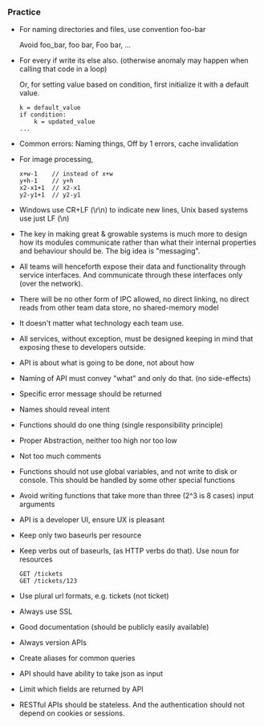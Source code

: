 ### Practice

- For naming directories and files, use convention foo-bar

   Avoid foo_bar, foo bar, Foo bar, ...

- For every if write its else also. (otherwise anomaly may happen when calling that code in a loop)

   Or, for setting value based on condition, first initialize it with a default value. 
   ```
   k = default_value
   if condition:
       k = updated_value
   ...
   ```
   
   
- Common errors: Naming things, Off by 1 errors, cache invalidation
- For image processing,
  ```
  x+w-1    // instead of x+w
  y+h-1    // y+h
  x2-x1+1  // x2-x1
  y2-y1+1  // y2-y1
  ```
- Windows use CR+LF (\r\n) to indicate new lines, Unix based systems use just LF (\n)



- The key in making great & growable systems is much more to design how its modules communicate rather than what their internal properties and behaviour should be. 
    The big idea is "messaging".
    
 - All teams will henceforth expose their data and functionality through service interfaces. And communicate through these interfaces only (over the network).
 - There will be no other form of IPC allowed, no direct linking, no direct reads from other team data store, no shared-memory model
 - It doesn't matter what technology each team use.
 - All services, without exception, must be designed keeping in mind that exposing these to developers outside.
    

- API is about what is going to be done, not about how
- Naming of API must convey "what" and only do that. (no side-effects)
- Specific error message should be returned

- Names should reveal intent
- Functions should do one thing (single responsibility principle)
- Proper Abstraction, neither too high nor too low
- Not too much comments
- Functions should not use global variables, and not write to disk or console. This should be handled by some other special functions
- Avoid writing functions that take more than three (2^3 is 8 cases) input arguments
- API is a developer UI, ensure UX is pleasant
- Keep only two baseurls per resource
- Keep verbs out of baseurls, (as HTTP verbs do that). Use noun for resources
  ```
  GET /tickets
  GET /tickets/123
  ```
 - Use plural url formats, e.g. tickets (not ticket)      
 - Always use SSL
 - Good documentation (should be publicly easily available)
 - Always version APIs
 - Create aliases for common queries
 - API should have ability to take json as input
 - Limit which fields are returned by API
 - RESTful APIs should be stateless. And the authentication should not depend on cookies or sessions.
 



